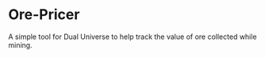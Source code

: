 # Ore-Pricer
A simple tool for Dual Universe to help track the value of ore collected while mining.
